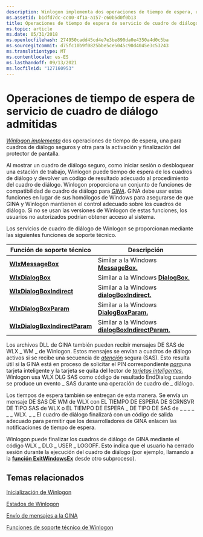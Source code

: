```yaml
---
description: Winlogon implementa dos operaciones de tiempo de espera, una para cuadros de diálogo seguros y otra para la activación y finalización del protector de pantalla.
ms.assetid: b1dfd7dc-cc00-4f1a-a157-c60b5d0f0b13
title: Operaciones de tiempo de espera de servicio de cuadro de diálogo admitidas
ms.topic: article
ms.date: 05/31/2018
ms.openlocfilehash: 274950cadd45cd4e7e3be890da0e4350a4d0c5ba
ms.sourcegitcommit: d75fc10b9f0825bbe5ce5045c90d4045e3c53243
ms.translationtype: MT
ms.contentlocale: es-ES
ms.lasthandoff: 09/13/2021
ms.locfileid: "127160953"
---
```

# <a name="supported-dialog-box-service-time-out-operations"></a>Operaciones de tiempo de espera de servicio de cuadro de diálogo admitidas

[*Winlogon implementa*](../secgloss/w-gly.md) dos operaciones de tiempo de espera, una para cuadros de diálogo seguros y otra para la activación y finalización del protector de pantalla.

Al mostrar un cuadro de diálogo seguro, como iniciar sesión o desbloquear una estación de trabajo, Winlogon puede tiempo de espera de los cuadros de diálogo y devolver un código de resultado adecuado al procedimiento del cuadro de diálogo. Winlogon proporciona un conjunto de funciones de compatibilidad de cuadro de diálogo para [*GINA*](../secgloss/g-gly.md). GINA debe usar estas funciones en lugar de sus homólogos de Windows para asegurarse de que GINA y Winlogon mantienen el control adecuado sobre los cuadros de diálogo. Si no se usan las versiones de Winlogon de estas funciones, los usuarios no autorizados podrían obtener acceso al sistema.

Los servicios de cuadro de diálogo de Winlogon se proporcionan mediante las siguientes funciones de soporte técnico.



| Función de soporte técnico                                               | Descripción                                                                                      |
|----------------------------------------------------------------|--------------------------------------------------------------------------------------------------|
| [**WlxMessageBox**](/windows/win32/api/winwlx/nc-winwlx-pwlx_message_box)                         | Similar a la Windows [**MessageBox.**](/windows/win32/api/winuser/nf-winuser-messagebox)                         |
| [**WlxDialogBox**](/windows/win32/api/winwlx/nc-winwlx-pwlx_dialog_box)                           | Similar a la Windows [**DialogBox.**](/windows/win32/api/winuser/nf-winuser-dialogboxa)                           |
| [**WlxDialogBoxIndirect**](/windows/win32/api/winwlx/nc-winwlx-pwlx_dialog_box_indirect)           | Similar a la Windows [**dialogBoxIndirect.**](/windows/win32/api/winuser/nf-winuser-dialogboxindirecta)           |
| [**WlxDialogBoxParam**](/windows/win32/api/winwlx/nc-winwlx-pwlx_dialog_box_param)                 | Similar a la Windows [**DialogBoxParam.**](/windows/win32/api/winuser/nf-winuser-dialogboxparama)                 |
| [**WlxDialogBoxIndirectParam**](/windows/win32/api/winwlx/nc-winwlx-pwlx_dialog_box_indirect_param) | Similar a la Windows [**dialogBoxIndirectParam.**](/windows/win32/api/winuser/nf-winuser-dialogboxindirectparama) |



 

Los archivos DLL de GINA también pueden recibir mensajes DE SAS de WLX \_ WM \_ de Winlogon. Estos mensajes se envían a cuadros de diálogo activos si se recibe una secuencia de [*atención*](../secgloss/s-gly.md) segura (SAS). Esto resulta útil si la GINA está en proceso de solicitar el PIN correspondiente [*para*](../secgloss/s-gly.md)una tarjeta inteligente y la tarjeta se quita del lector de [*tarjetas inteligentes.*](../secgloss/r-gly.md) Winlogon usa WLX DLG SAS como código de resultado EndDialog cuando se produce un evento \_ SAS durante una operación de cuadro de \_ diálogo.

Los tiempos de espera también se entregan de esta manera. Se envía un mensaje DE SAS DE WM de WLX con EL TIEMPO DE ESPERA DE SCRNSVR DE TIPO SAS de WLX o EL TIEMPO DE ESPERA \_ DE TIPO DE SAS de \_ \_ \_ \_ \_ \_ WLX. \_ \_ El cuadro de diálogo finalizará con un código de salida adecuado para permitir que los desarrolladores de GINA enlacen las notificaciones de tiempo de espera.

Winlogon puede finalizar los cuadros de diálogo de GINA mediante el código WLX \_ DLG \_ USER \_ LOGOFF. Esto indica que el usuario ha cerrado sesión durante la ejecución del cuadro de diálogo (por ejemplo, llamando a la [**función ExitWindowsEx**](/windows/win32/api/winuser/nf-winuser-exitwindowsex) desde otro subproceso).

## <a name="related-topics"></a>Temas relacionados

<dl> <dt>

[Inicialización de Winlogon](initializing-winlogon.md)
</dt> <dt>

[Estados de Winlogon](winlogon-states.md)
</dt> <dt>

[Envío de mensajes a la GINA](sending-messages-to-the-gina.md)
</dt> <dt>

[Funciones de soporte técnico de Winlogon](authentication-functions.md)
</dt> </dl>

 

 
